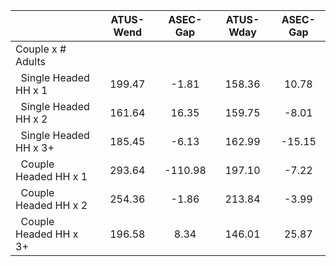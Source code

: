 
|                      |    ATUS-Wend |     ASEC-Gap |    ATUS-Wday |     ASEC-Gap |
| -------------------- | :----------: | :----------: | :----------: | :----------: |
| Couple x # Adults    |              |              |              |              |
| &nbsp;&nbsp;Single Headed HH x 1 |       199.47 |        -1.81 |       158.36 |        10.78 |
| &nbsp;&nbsp;Single Headed HH x 2 |       161.64 |        16.35 |       159.75 |        -8.01 |
| &nbsp;&nbsp;Single Headed HH x 3+ |       185.45 |        -6.13 |       162.99 |       -15.15 |
| &nbsp;&nbsp;Couple Headed HH x 1 |       293.64 |      -110.98 |       197.10 |        -7.22 |
| &nbsp;&nbsp;Couple Headed HH x 2 |       254.36 |        -1.86 |       213.84 |        -3.99 |
| &nbsp;&nbsp;Couple Headed HH x 3+ |       196.58 |         8.34 |       146.01 |        25.87 |

